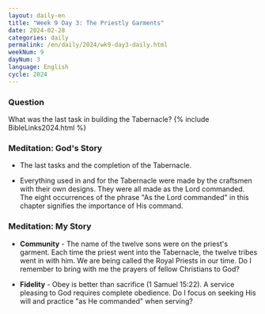 ```yaml
---
layout: daily-en
title: "Week 9 Day 3: The Priestly Garments"
date: 2024-02-28
categories: daily
permalink: /en/daily/2024/wk9-day3-daily.html
weekNum: 9
dayNum: 3
language: English
cycle: 2024
---
```


### Question     
What was the last task in building the Tabernacle?
{% include BibleLinks2024.html %} 

### Meditation: God's Story   
+ The last tasks and the completion of the Tabernacle. 

+ Everything used in and for the Tabernacle were made by the craftsmen with their own designs. They were all made as the Lord commanded. The eight occurrences of the phrase "As the Lord commanded" in this chapter signifies the importance of His command. 

### Meditation: My Story   
+ **Community** - The name of the twelve sons were on the priest's garment. Each time the priest went into the Tabernacle, the twelve tribes went in with him. We are being called the Royal Priests in our time. Do I remember to bring with me the prayers of fellow Christians to God? 

+ **Fidelity** - Obey is better than sacrifice (1 Samuel 15:22). A service pleasing to God requires complete obedience. Do I focus on seeking His will and practice "as He commanded" when serving?  
